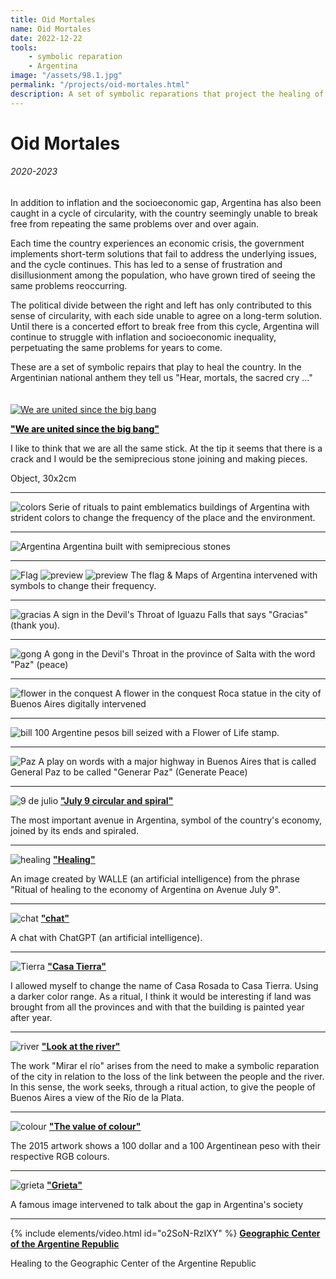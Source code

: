 ```yaml
---
title: Oid Mortales
name: Oid Mortales
date: 2022-12-22
tools:
    - symbolic reparation
    - Argentina
image: "/assets/98.1.jpg"
permalink: "/projects/oid-mortales.html"
description: A set of symbolic reparations that project the healing of Argentina.
---
```


# Oid Mortales

###### 2020-2023

In addition to inflation and the socioeconomic gap, Argentina has also been caught in a cycle of circularity, with the country seemingly unable to break free from repeating the same problems over and over again.

Each time the country experiences an economic crisis, the government implements short-term solutions that fail to address the underlying issues, and the cycle continues. This has led to a sense of frustration and disillusionment among the population, who have grown tired of seeing the same problems reoccurring.

The political divide between the right and left has only contributed to this sense of circularity, with each side unable to agree on a long-term solution. Until there is a concerted effort to break free from this cycle, Argentina will continue to struggle with inflation and socioeconomic inequality, perpetuating the same problems for years to come.

These are a set of symbolic repairs that play to heal the country. In the Argentinian national anthem they tell us "Hear, mortals, the sacred cry ..."
<br><br><br>
[![We are united since the big bang](/assets/100.4.jpg)](/projects/U.html)

<a href="/projects/U.html" style="color:#000000" target="_blank">**<ins>"We are united since the big bang"</ins>**</a>

I like to think that we are all the same stick. At the tip it seems that there is a crack and I would be the semiprecious stone joining and making pieces.

Object, 30x2cm

---

![colors](/assets/98.2.png)
Serie of rituals to paint emblematics buildings of Argentina with strident colors to change the frequency of the place and the environment.

---

![Argentina](/assets/98.3.jpg)
Argentina built with semiprecious stones

---

![Flag](/assets/98.1.jpg)
![preview](/assets/98.4.jpg)
![preview](/assets/98.5.jpg)
The flag & Maps of Argentina intervened with symbols to change their frequency.

---

![gracias](/assets/98.6.jpg)
A sign in the Devil's Throat of Iguazu Falls that says "Gracias" (thank you).

---

![gong](/assets/98.7.jpg)
A gong in the Devil's Throat in the province of Salta with the word "Paz" (peace)

---

![flower in the conquest](/assets/99.1.jpg)
A flower in the conquest
Roca statue in the city of Buenos Aires digitally intervened

---

![bill](/assets/99.2.jpg)
100 Argentine pesos bill seized with a Flower of Life stamp.

---

![Paz](/assets/99.3.jpg)
A play on words with a major highway in Buenos Aires that is called General Paz to be called "Generar Paz" (Generate Peace)

---

![9 de julio](/assets/98.8.jpg)
**<ins>"July 9 circular and spiral"</ins>**

The most important avenue in Argentina, symbol of the country's economy, joined by its ends and spiraled.

---

![healing](/assets/98.9.png)
**<ins>"Healing"</ins>**

An image created by WALLE (an artificial intelligence) from the phrase "Ritual of healing to the economy of Argentina on Avenue July 9".

---

![chat](/assets/98.10.png)
**<ins>"chat"</ins>**

A chat with ChatGPT (an artificial intelligence).

---

![Tierra](/assets/99.11.jpg)
**<ins>"Casa Tierra"</ins>**

I allowed myself to change the name of Casa Rosada to Casa Tierra. Using a darker color range.
As a ritual, I think it would be interesting if land was brought from all the provinces and with that the building is painted year after year.

---

![river](/assets/99.12.jpg)
**<ins>"Look at the river"</ins>**

The work "Mirar el río" arises from the need to make a symbolic reparation of the city in relation to the loss of the link between the people and the river. In this sense, the work seeks, through a ritual action, to give the people of Buenos Aires a view of the Río de la Plata.

---

![colour](/assets/99.13.jpg)
**<ins>"The value of colour"</ins>**

The 2015 artwork shows a 100 dollar and a 100 Argentinean peso with their respective RGB colours.

---

![grieta](/assets/98.14.jpg)
**<ins>"Grieta"</ins>**

A famous image intervened to talk about the gap in Argentina's society

---

{% include elements/video.html id="o2SoN-RzIXY" %}
**<ins>Geographic Center of the Argentine Republic</ins>**

Healing to the Geographic Center of the Argentine Republic
